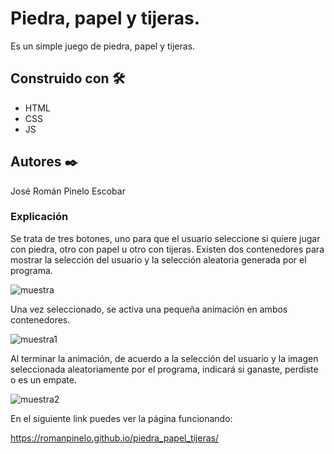 # Piedra, papel y tijeras. 

Es un simple juego de piedra, papel y tijeras.


## Construido con 🛠️

* HTML
* CSS
* JS


## Autores ✒️

José Román Pinelo Escobar


### Explicación

Se trata de tres botones, uno para que el usuario seleccione si quiere jugar con piedra, otro con papel u otro con tijeras. Existen dos contenedores para mostrar la selección del usuario y la selección aleatoria generada por el programa.

![muestra](https://user-images.githubusercontent.com/71656431/150206884-afbf4181-1123-45fb-aa91-1ba45f417175.jpg)


Una vez seleccionado, se activa una pequeña animación en ambos contenedores.

![muestra1](https://user-images.githubusercontent.com/71656431/150206905-8bd0abbc-be80-44c0-a2ff-904e55a4a4d0.jpg)


Al terminar la animación, de acuerdo a la selección del usuario y la imagen seleccionada aleatoriamente por el programa, indicará si ganaste, perdiste o es un empate.

![muestra2](https://user-images.githubusercontent.com/71656431/150206933-7532e0fa-62c8-4d33-a0b6-f5e3650c9959.jpg)


En el siguiente link puedes ver la página funcionando: 

https://romanpinelo.github.io/piedra_papel_tijeras/